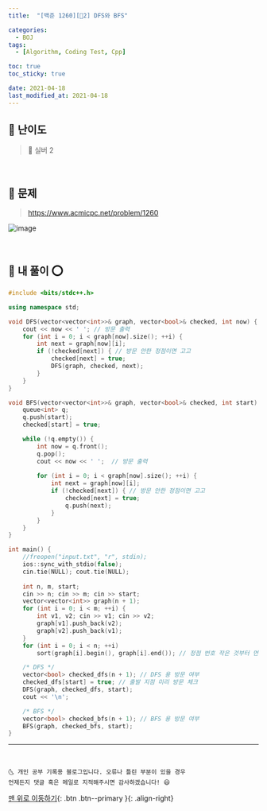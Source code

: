 ```yaml
---
title:  "[백준 1260][🤍2] DFS와 BFS" 

categories:
  - BOJ
tags:
  - [Algorithm, Coding Test, Cpp]

toc: true
toc_sticky: true

date: 2021-04-18
last_modified_at: 2021-04-18
---
```



## 🚀 난이도 

> 🤍 실버 2

<br>

## 🚀 문제

> <https://www.acmicpc.net/problem/1260>

![image](https://user-images.githubusercontent.com/42318591/115132478-7ddbbf00-a03b-11eb-8583-4185c4657db4.png)


<br>

## 🚀 내 풀이 ⭕

```cpp
#include <bits/stdc++.h>

using namespace std;

void DFS(vector<vector<int>>& graph, vector<bool>& checked, int now) {
	cout << now << ' '; // 방문 출력
	for (int i = 0; i < graph[now].size(); ++i) {
		int next = graph[now][i];
		if (!checked[next]) { // 방문 안한 정점이면 고고
			checked[next] = true;
			DFS(graph, checked, next);
		}
	}
}

void BFS(vector<vector<int>>& graph, vector<bool>& checked, int start) {
	queue<int> q;
	q.push(start);
	checked[start] = true;

	while (!q.empty()) {
		int now = q.front();
		q.pop();
		cout << now << ' ';  // 방문 출력
		
		for (int i = 0; i < graph[now].size(); ++i) {
			int next = graph[now][i];
			if (!checked[next]) { // 방문 안한 정점이면 고고
				checked[next] = true;
				q.push(next);
			}
		}
	}
}

int main() {
	//freopen("input.txt", "r", stdin);
	ios::sync_with_stdio(false);
	cin.tie(NULL); cout.tie(NULL);
	
	int n, m, start;
	cin >> n; cin >> m; cin >> start;
	vector<vector<int>> graph(n + 1);
	for (int i = 0; i < m; ++i) {
		int v1, v2; cin >> v1; cin >> v2;
		graph[v1].push_back(v2);
		graph[v2].push_back(v1);
	}
	for (int i = 0; i < n; ++i)
		sort(graph[i].begin(), graph[i].end()); // 정점 번호 작은 것부터 먼저 방문하라고 했기 때문에 정렬 해줌

    /* DFS */
	vector<bool> checked_dfs(n + 1); // DFS 용 방문 여부
	checked_dfs[start] = true; // 출발 지점 미리 방문 체크
	DFS(graph, checked_dfs, start); 
	cout << '\n';

    /* BFS */
	vector<bool> checked_bfs(n + 1); // BFS 용 방문 여부 
	BFS(graph, checked_bfs, start);
}
```

***
<br>

    🌜 개인 공부 기록용 블로그입니다. 오류나 틀린 부분이 있을 경우 
    언제든지 댓글 혹은 메일로 지적해주시면 감사하겠습니다! 😄

[맨 위로 이동하기](#){: .btn .btn--primary }{: .align-right}